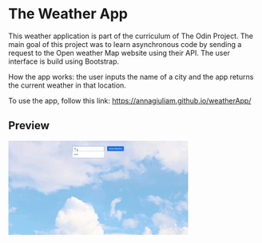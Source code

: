 # The Weather App #

This weather application is part of the curriculum of The Odin Project.
The main goal of this project was to learn asynchronous code by sending a request to the Open weather Map website using their API.
The user interface is build using Bootstrap.

How the app works: the user inputs the name of a city and the app returns the current weather in that location.

To use the app, follow this link: https://annagiuliam.github.io/weatherApp/


## Preview ##
![weather app preview](./src/images/weatherAppCropped.gif)
